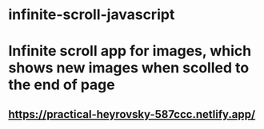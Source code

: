 # infinite-scroll-javascript

# Infinite scroll app for images, which shows new images when scolled to the end of page

## https://practical-heyrovsky-587ccc.netlify.app/
